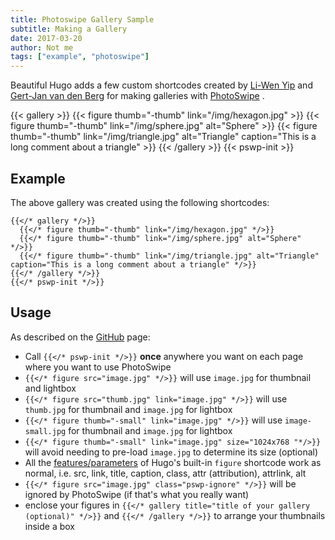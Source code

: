 ```yaml
---
title: Photoswipe Gallery Sample
subtitle: Making a Gallery
date: 2017-03-20
author: Not me
tags: ["example", "photoswipe"]
---
```


Beautiful Hugo adds a few custom shortcodes created by [Li-Wen Yip](https://www.liwen.id.au/photoswipe/) and [Gert-Jan van den Berg](https://github.com/GjjvdBurg/HugoPhotoSwipe) for making galleries with [PhotoSwipe](http://photoswipe.com) .

{{< gallery >}}
  {{< figure thumb="-thumb" link="/img/hexagon.jpg" >}}
  {{< figure thumb="-thumb" link="/img/sphere.jpg" alt="Sphere" >}}
  {{< figure thumb="-thumb" link="/img/triangle.jpg" alt="Triangle" caption="This is a long comment about a triangle" >}}
{{< /gallery >}}
{{< pswp-init >}}

<!--more-->
## Example
The above gallery was created using the following shortcodes:
```
{{</* gallery */>}}
  {{</* figure thumb="-thumb" link="/img/hexagon.jpg" */>}}
  {{</* figure thumb="-thumb" link="/img/sphere.jpg" alt="Sphere" */>}}
  {{</* figure thumb="-thumb" link="/img/triangle.jpg" alt="Triangle" caption="This is a long comment about a triangle" */>}}
{{</* /gallery */>}}
{{</* pswp-init */>}}
```

## Usage
As described on the [GitHub](https://github.com/liwenyip/hugo-pswp) page:

* Call `{{</* pswp-init */>}}` **once** anywhere you want on each page where you want to use PhotoSwipe
* `{{</* figure src="image.jpg" */>}}` will use `image.jpg` for thumbnail and lightbox
* `{{</* figure src="thumb.jpg" link="image.jpg" */>}}` will use `thumb.jpg` for thumbnail and `image.jpg` for lightbox
* `{{</* figure thumb="-small" link="image.jpg" */>}}` will use `image-small.jpg` for thumbnail and `image.jpg` for lightbox
* `{{</* figure thumb="-small" link="image.jpg" size="1024x768 "*/>}}` will avoid needing to pre-load `image.jpg` to determine its size (optional)
* All the [features/parameters](https://gohugo.io/extras/shortcodes) of Hugo's built-in `figure` shortcode work as normal, i.e. src, link, title, caption, class, attr (attribution), attrlink, alt
* `{{</* figure src="image.jpg" class="pswp-ignore" */>}}` will be ignored by PhotoSwipe (if that's what you really want)
* enclose your figures in `{{</* gallery title="title of your gallery (optional)" */>}}` and `{{</* /gallery */>}}` to arrange your thumbnails inside a box
